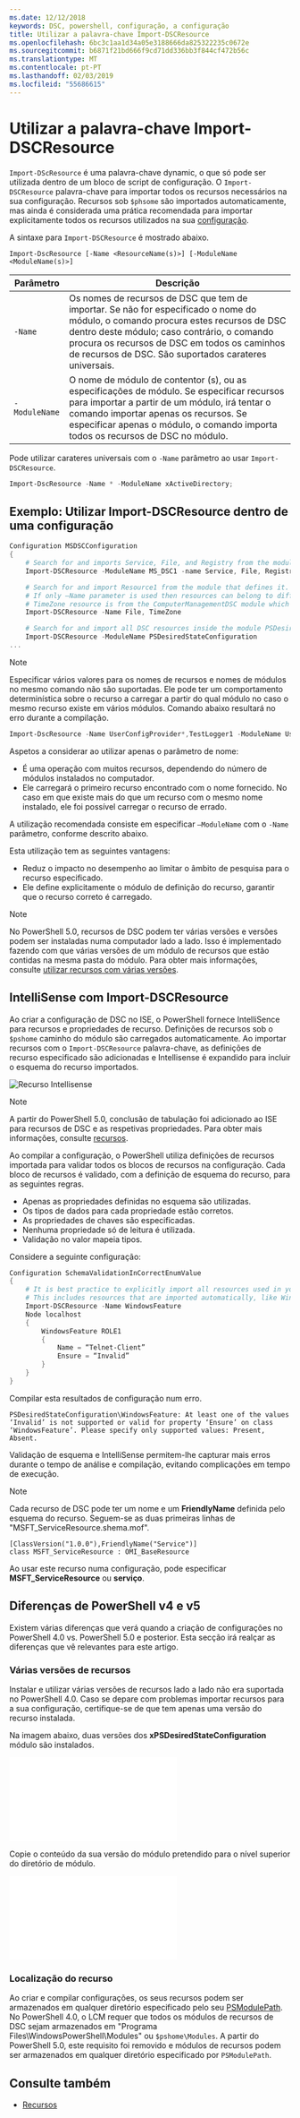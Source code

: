 ```yaml
---
ms.date: 12/12/2018
keywords: DSC, powershell, configuração, a configuração
title: Utilizar a palavra-chave Import-DSCResource
ms.openlocfilehash: 6bc3c1aa1d34a05e3188666da825322235c0672e
ms.sourcegitcommit: b6871f21bd666f9cd71dd336bb3f844cf472b56c
ms.translationtype: MT
ms.contentlocale: pt-PT
ms.lasthandoff: 02/03/2019
ms.locfileid: "55686615"
---
```

# <a name="using-import-dscresource"></a>Utilizar a palavra-chave Import-DSCResource

`Import-DScResource` é uma palavra-chave dynamic, o que só pode ser utilizada dentro de um bloco de script de configuração. O `Import-DSCResource` palavra-chave para importar todos os recursos necessários na sua configuração. Recursos sob `$phsome` são importados automaticamente, mas ainda é considerada uma prática recomendada para importar explicitamente todos os recursos utilizados na sua [configuração](Configurations.md).

A sintaxe para `Import-DSCResource` é mostrado abaixo.

```syntax
Import-DscResource [-Name <ResourceName(s)>] [-ModuleName <ModuleName(s)>]
```

|Parâmetro  |Descrição  |
|---------|---------|
|`-Name`|Os nomes de recursos de DSC que tem de importar. Se não for especificado o nome do módulo, o comando procura estes recursos de DSC dentro deste módulo; caso contrário, o comando procura os recursos de DSC em todos os caminhos de recursos de DSC. São suportados carateres universais.|
|`-ModuleName`|O nome de módulo de contentor (s), ou as especificações de módulo.  Se especificar recursos para importar a partir de um módulo, irá tentar o comando importar apenas os recursos. Se especificar apenas o módulo, o comando importa todos os recursos de DSC no módulo.|

Pode utilizar carateres universais com o `-Name` parâmetro ao usar `Import-DSCResource`.

```powershell
Import-DscResource -Name * -ModuleName xActiveDirectory;
```

## <a name="example-use-import-dscresource-within-a-configuration"></a>Exemplo: Utilizar Import-DSCResource dentro de uma configuração

```powershell
Configuration MSDSCConfiguration
{
    # Search for and imports Service, File, and Registry from the module PSDesiredStateConfiguration.
    Import-DSCResource -ModuleName MS_DSC1 -name Service, File, Registry

    # Search for and import Resource1 from the module that defines it.
    # If only –Name parameter is used then resources can belong to different PowerShell modules as well.
    # TimeZone resource is from the ComputerManagementDSC module which is not installed by default.
    Import-DSCResource -Name File, TimeZone

    # Search for and import all DSC resources inside the module PSDesiredStateConfiguration.
    Import-DSCResource -ModuleName PSDesiredStateConfiguration
...
```

> [!NOTE]
> Especificar vários valores para os nomes de recursos e nomes de módulos no mesmo comando não são suportadas. Ele pode ter um comportamento determinística sobre o recurso a carregar a partir do qual módulo no caso o mesmo recurso existe em vários módulos. Comando abaixo resultará no erro durante a compilação.
>
> ```powershell
> Import-DscResource -Name UserConfigProvider*,TestLogger1 -ModuleName UserConfigProv,PsModuleForTestLogger
> ```

Aspetos a considerar ao utilizar apenas o parâmetro de nome:

- É uma operação com muitos recursos, dependendo do número de módulos instalados no computador.
- Ele carregará o primeiro recurso encontrado com o nome fornecido. No caso em que existe mais do que um recurso com o mesmo nome instalado, ele foi possível carregar o recurso de errado.

A utilização recomendada consiste em especificar `–ModuleName` com o `-Name` parâmetro, conforme descrito abaixo.

Esta utilização tem as seguintes vantagens:

- Reduz o impacto no desempenho ao limitar o âmbito de pesquisa para o recurso especificado.
- Ele define explicitamente o módulo de definição do recurso, garantir que o recurso correto é carregado.

> [!NOTE]
> No PowerShell 5.0, recursos de DSC podem ter várias versões e versões podem ser instaladas numa computador lado a lado. Isso é implementado fazendo com que várias versões de um módulo de recursos que estão contidas na mesma pasta do módulo.
> Para obter mais informações, consulte [utilizar recursos com várias versões](sxsresource.md).

## <a name="intellisense-with-import-dscresource"></a>IntelliSense com Import-DSCResource

Ao criar a configuração de DSC no ISE, o PowerShell fornece IntelliSence para recursos e propriedades de recurso. Definições de recursos sob o `$pshome` caminho do módulo são carregados automaticamente. Ao importar recursos com o `Import-DSCResource` palavra-chave, as definições de recurso especificado são adicionadas e Intellisense é expandido para incluir o esquema do recurso importados.

![Recurso Intellisense](/media/resource-intellisense.png)

> [!NOTE]
> A partir do PowerShell 5.0, conclusão de tabulação foi adicionado ao ISE para recursos de DSC e as respetivas propriedades. Para obter mais informações, consulte [recursos](../resources/resources.md).

Ao compilar a configuração, o PowerShell utiliza definições de recursos importada para validar todos os blocos de recursos na configuração.
Cada bloco de recursos é validado, com a definição de esquema do recurso, para as seguintes regras.

- Apenas as propriedades definidas no esquema são utilizadas.
- Os tipos de dados para cada propriedade estão corretos.
- As propriedades de chaves são especificadas.
- Nenhuma propriedade só de leitura é utilizada.
- Validação no valor mapeia tipos.

Considere a seguinte configuração:

```powershell
Configuration SchemaValidationInCorrectEnumValue
{
    # It is best practice to explicitly import all resources used in your Configuration.
    # This includes resources that are imported automatically, like WindowsFeature.
    Import-DSCResource -Name WindowsFeature
    Node localhost
    {
        WindowsFeature ROLE1
        {
            Name = “Telnet-Client”
            Ensure = “Invalid”
        }
    }
}
```

Compilar esta resultados de configuração num erro.

```output
PSDesiredStateConfiguration\WindowsFeature: At least one of the values ‘Invalid’ is not supported or valid for property ‘Ensure’ on class ‘WindowsFeature’. Please specify only supported values: Present, Absent.
```

Validação de esquema e IntelliSense permitem-lhe capturar mais erros durante o tempo de análise e compilação, evitando complicações em tempo de execução.

> [!NOTE]
> Cada recurso de DSC pode ter um nome e um **FriendlyName** definida pelo esquema do recurso. Seguem-se as duas primeiras linhas de "MSFT_ServiceResource.shema.mof".
> ```syntax
> [ClassVersion("1.0.0"),FriendlyName("Service")]
> class MSFT_ServiceResource : OMI_BaseResource
> ```
> Ao usar este recurso numa configuração, pode especificar **MSFT_ServiceResource** ou **serviço**.

## <a name="powershell-v4-and-v5-differences"></a>Diferenças de PowerShell v4 e v5

Existem várias diferenças que verá quando a criação de configurações no PowerShell 4.0 vs. PowerShell 5.0 e posterior. Esta secção irá realçar as diferenças que vê relevantes para este artigo.

### <a name="multiple-resource-versions"></a>Várias versões de recursos

Instalar e utilizar várias versões de recursos lado a lado não era suportada no PowerShell 4.0. Caso se depare com problemas importar recursos para a sua configuração, certifique-se de que tem apenas uma versão do recurso instalada.

Na imagem abaixo, duas versões dos **xPSDesiredStateConfiguration** módulo são instalados.

![Várias versões de recursos foi corrigidas](/media/multiple-resource-versions-broken.md)

Copie o conteúdo da sua versão do módulo pretendido para o nível superior do diretório de módulo.

![Várias versões de recursos foi corrigidas](/media/multiple-resource-versions-fixed.md)

### <a name="resource-location"></a>Localização do recurso

Ao criar e compilar configurações, os seus recursos podem ser armazenados em qualquer diretório especificado pelo seu [PSModulePath](/powershell/developer/module/modifying-the-psmodulepath-installation-path). No PowerShell 4.0, o LCM requer que todos os módulos de recursos de DSC sejam armazenados em "Programa Files\WindowsPowerShell\Modules" ou `$pshome\Modules`. A partir do PowerShell 5.0, este requisito foi removido e módulos de recursos podem ser armazenados em qualquer diretório especificado por `PSModulePath`.

## <a name="see-also"></a>Consulte também

- [Recursos](../resources/resources.md)

